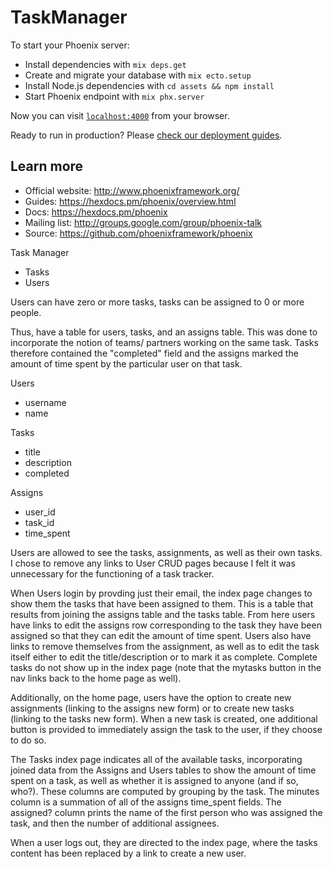 # TaskManager

To start your Phoenix server:

  * Install dependencies with `mix deps.get`
  * Create and migrate your database with `mix ecto.setup`
  * Install Node.js dependencies with `cd assets && npm install`
  * Start Phoenix endpoint with `mix phx.server`

Now you can visit [`localhost:4000`](http://localhost:4000) from your browser.

Ready to run in production? Please [check our deployment guides](https://hexdocs.pm/phoenix/deployment.html).

## Learn more

  * Official website: http://www.phoenixframework.org/
  * Guides: https://hexdocs.pm/phoenix/overview.html
  * Docs: https://hexdocs.pm/phoenix
  * Mailing list: http://groups.google.com/group/phoenix-talk
  * Source: https://github.com/phoenixframework/phoenix

Task Manager

- Tasks
- Users

Users can have zero or more tasks, tasks can be assigned to 0 or more people.

Thus, have a table for users, tasks, and an assigns table. This was done to incorporate the notion of teams/
partners working on the same task. Tasks therefore contained the "completed" field and the assigns marked
the amount of time spent by the particular user on that task.

Users
+ username
+ name

Tasks
+ title
+ description
+ completed

Assigns
+ user_id
+ task_id
+ time_spent

Users are allowed to see the tasks, assignments, as well as their own tasks. I chose to remove any links
to User CRUD pages because I felt it was unnecessary for the functioning of a task tracker.

When Users login by provding just their email, the index page changes to show them the tasks that have been
assigned to them. This is a table that results from joining the assigns table and the tasks table. From here
users have links to edit the assigns row corresponding to the task they have been assigned so that they can
edit the amount of time spent. Users also have links to remove themselves from the assignment, as well as
to edit the task itself either to edit the title/description or to mark it as complete. Complete tasks
do not show up in the index page (note that the mytasks button in the nav links back to the home page
as well).

Additionally, on the home page, users have the option to create new assignments (linking to the assigns
new form) or to create new tasks (linking to the tasks new form). When a new task is created, one additional
button is provided to immediately assign the task to the user, if they choose to do so.

The Tasks index page indicates all of the available tasks, incorporating joined data from the Assigns and Users
tables to show the amount of time spent on a task, as well as whether it is assigned to anyone (and if so, who?). These columns are computed by grouping by the task. The minutes column is a summation of all of the assigns
time_spent fields. The assigned? column prints the name of the first person who was assigned the task, and then
the number of additional assignees.

When a user logs out, they are directed to the index page, where the tasks content has been replaced by
a link to create a new user.
